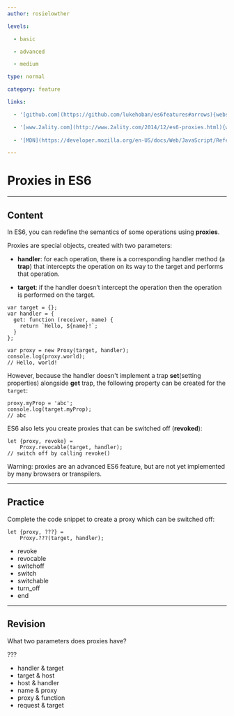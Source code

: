```yaml
---
author: rosielowther

levels:

  - basic

  - advanced

  - medium

type: normal

category: feature

links:

  - '[github.com](https://github.com/lukehoban/es6features#arrows){website}'

  - '[www.2ality.com](http://www.2ality.com/2014/12/es6-proxies.html){website}'
  
  - '[MDN](https://developer.mozilla.org/en-US/docs/Web/JavaScript/Reference/Global_Objects/Proxy){website}'

---
```

# Proxies in ES6

---
## Content

In ES6, you can redefine the semantics of some operations using **proxies**. 

Proxies are special objects, created with two parameters:

* **handler**: for each operation, there is a corresponding handler method (a **trap**) that intercepts the operation on its way to the target and performs that operation. 

* **target**: if the handler doesn’t intercept the operation then the operation is performed on the target.

```
var target = {};
var handler = {
  get: function (receiver, name) {
    return `Hello, ${name}!`;
  }
};

var proxy = new Proxy(target, handler);
console.log(proxy.world);
// Hello, world!
```
However, because the handler doesn't implement a trap **set**(setting properties) alongside **get** trap, the following property can be created for the `target`:
```
proxy.myProp = 'abc';
console.log(target.myProp);
// abc
```

ES6 also lets you create proxies that can be switched off (**revoked**):
```
let {proxy, revoke} =
    Proxy.revocable(target, handler);
// switch off by calling revoke()
```

Warning: proxies are an advanced ES6 feature, but are not yet implemented by many browsers or transpilers.

---
## Practice

Complete the code snippet to create a proxy which can be switched off:

```
let {proxy, ???} = 
    Proxy.???(target, handler);
```
* revoke
* revocable
* switchoff
* switch
* switchable
* turn_off
* end

---
## Revision

What two parameters does proxies have?

???


* handler & target
* target & host
* host & handler
* name & proxy
* proxy & function
* request & target
 
